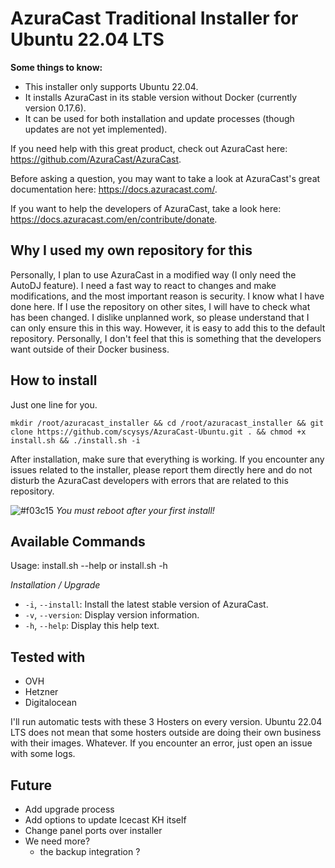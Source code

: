 # AzuraCast Traditional Installer for Ubuntu 22.04 LTS

**Some things to know:**

- This installer only supports Ubuntu 22.04.
- It installs AzuraCast in its stable version without Docker (currently version 0.17.6).
- It can be used for both installation and update processes (though updates are not yet implemented).

If you need help with this great product, check out AzuraCast here: <https://github.com/AzuraCast/AzuraCast>.

Before asking a question, you may want to take a look at AzuraCast's great documentation here: <https://docs.azuracast.com/>.

If you want to help the developers of AzuraCast, take a look here: <https://docs.azuracast.com/en/contribute/donate>.

## Why I used my own repository for this

Personally, I plan to use AzuraCast in a modified way (I only need the AutoDJ feature). I need a fast way to react to changes and make modifications, and the most important reason is security. I know what I have done here. If I use the repository on other sites, I will have to check what has been changed. I dislike unplanned work, so please understand that I can only ensure this in this way. However, it is easy to add this to the default repository. Personally, I don't feel that this is something that the developers want outside of their Docker business.

## How to install

Just one line for you.

```
mkdir /root/azuracast_installer && cd /root/azuracast_installer && git clone https://github.com/scysys/AzuraCast-Ubuntu.git . && chmod +x install.sh && ./install.sh -i
```

After installation, make sure that everything is working. If you encounter any issues related to the installer, please report them directly here and do not disturb the AzuraCast developers with errors that are related to this repository.

![#f03c15](https://placehold.co/15x15/f03c15/f03c15.png) *You must reboot after your first install!*

## Available Commands
Usage: install.sh --help or install.sh -h

*Installation / Upgrade*
- `-i`, `--install`: Install the latest stable version of AzuraCast.
- `-v`, `--version`: Display version information.
- `-h`, `--help`: Display this help text.

## Tested with
- OVH
- Hetzner
- Digitalocean

I'll run automatic tests with these 3 Hosters on every version. Ubuntu 22.04 LTS does not mean that some hosters outside are doing their own business with their images. Whatever. If you encounter an error, just open an issue with some logs.
  
## Future
- Add upgrade process
- Add options to update Icecast KH itself
- Change panel ports over installer
- We need more?
  - the backup integration ?
